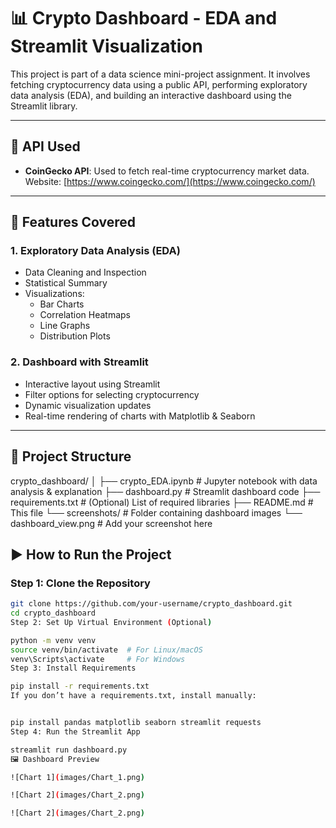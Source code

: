 # 📊 Crypto Dashboard - EDA and Streamlit Visualization

This project is part of a data science mini-project assignment. It involves fetching cryptocurrency data using a public API, performing exploratory data analysis (EDA), and building an interactive dashboard using the Streamlit library.

---

## 🔗 API Used

- **CoinGecko API**: Used to fetch real-time cryptocurrency market data.  
  Website: [https://www.coingecko.com/](https://www.coingecko.com/)

---

## 🧠 Features Covered

### 1. Exploratory Data Analysis (EDA)
- Data Cleaning and Inspection
- Statistical Summary
- Visualizations:
  - Bar Charts
  - Correlation Heatmaps
  - Line Graphs
  - Distribution Plots

### 2. Dashboard with Streamlit
- Interactive layout using Streamlit
- Filter options for selecting cryptocurrency
- Dynamic visualization updates
- Real-time rendering of charts with Matplotlib & Seaborn

---

## 📁 Project Structure

crypto_dashboard/
│
├── crypto_EDA.ipynb # Jupyter notebook with data analysis & explanation
├── dashboard.py # Streamlit dashboard code
├── requirements.txt # (Optional) List of required libraries
├── README.md # This file
└── screenshots/ # Folder containing dashboard images
└── dashboard_view.png # Add your screenshot here


## ▶️ How to Run the Project

### Step 1: Clone the Repository

```bash
git clone https://github.com/your-username/crypto_dashboard.git
cd crypto_dashboard
Step 2: Set Up Virtual Environment (Optional)

python -m venv venv
source venv/bin/activate  # For Linux/macOS
venv\Scripts\activate     # For Windows
Step 3: Install Requirements

pip install -r requirements.txt
If you don’t have a requirements.txt, install manually:


pip install pandas matplotlib seaborn streamlit requests
Step 4: Run the Streamlit App

streamlit run dashboard.py
🖼️ Dashboard Preview

![Chart 1](images/Chart_1.png)

![Chart 2](images/Chart_2.png)

![Chart 2](images/Chart_2.png)




